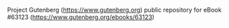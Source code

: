 Project Gutenberg (https://www.gutenberg.org) public repository for eBook #63123 (https://www.gutenberg.org/ebooks/63123)
